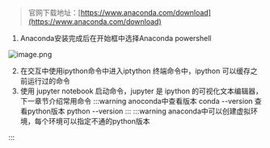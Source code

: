 > 官网下载地址：[https://www.anaconda.com/download](https://www.anaconda.com/download)


1. Anaconda安装完成后在开始框中选择Anaconda powershell

![image.png](https://cdn.nlark.com/yuque/0/2023/png/33630553/1703927664593-8257c88d-e62b-45a2-99ae-36bde8cab36e.png#averageHue=%233db373&clientId=u48ee48ac-be17-4&from=paste&height=349&id=uc8e6976f&originHeight=561&originWidth=965&originalType=binary&ratio=1.25&rotation=0&showTitle=false&size=406239&status=done&style=none&taskId=ube9c2596-75c5-45fe-9388-7dcf8eb3d35&title=&width=600.4000244140625)

2. 在交互中使用ipython命令中进入iptython 终端命令中，ipython 可以缓存之前运行过的命令
3. 使用 jupyter notebook 启动命令，jupyter 是 ipython 的可视化文本编辑器，下一章节介绍常用命令
:::warning
anoconda中查看版本 conda --version
查看python版本 python --version
:::
:::warning
anaconda中可以创建虚拟环境，每个环境可以指定不通的python版本

:::
